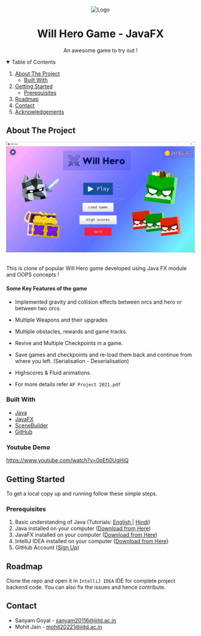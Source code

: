 <!-- PROJECT LOGO -->
<br />
<p align="center">
  <a>
    <img src="Images/hero.png" alt="Logo" width="110" height="130">
  </a>

  <h1 align="center">Will Hero Game - JavaFX </h1>

  <p align="center">
    An awesome game to try out !
    <br />
</p>

<!-- TABLE OF CONTENTS -->
<details open="open">
  <summary>Table of Contents</summary>
  <ol>
    <li>
      <a href="#about-the-project">About The Project</a>
      <ul>
        <li><a href="#built-with">Built With</a></li>
      </ul>
    </li>
    <li>
      <a href="#getting-started">Getting Started</a>
      <ul>
        <li><a href="#prerequisites">Prerequisites</a></li>
      </ul>
    </li>
    <li><a href="#roadmap">Roadmap</a></li>
    <li><a href="#contact">Contact</a></li>
    <li><a href="#acknowledgements">Acknowledgements</a></li>
  </ol>
</details>



<!-- ABOUT THE PROJECT -->
## About The Project

![MainMenu](https://github.com/MohitJain617/Will-Hero-Game-Clone/blob/main/Images/main-menu.jpg)

<br>
This is clone of popular Will Hero game developed using Java FX module and OOPS concepts !
</br>

#### Some Key Features of the game 

- Implemented gravity and collision effects between orcs and hero or between two orcs.
- Multiple Weapons and their upgrades
- Multiple obstacles, rewards and game tracks.
- Revive and Multiple Checkpoints in a game.
- Save games and checkpoints and re-load them back and continue from where you left. (Serialisation - Deserialisation)
- Highscores & Fluid animations.

- For more details refer `AP Project 2021.pdf `

### Built With

* [Java](https://www.java.com/en/)
* [JavaFX](https://openjfx.io/)
* [SceneBuilder](https://gluonhq.com/products/scene-builder/)
* [GitHub](https://github.com)

<!---
### Gallery

![PlayTrack](https://github.com/MohitJain617/Will-Hero-Game-Clone/blob/main/Images/2.png)
![PlayTrack](https://github.com/MohitJain617/Will-Hero-Game-Clone/blob/main/Images/1.png)
![PlayTrack](https://github.com/MohitJain617/Will-Hero-Game-Clone/blob/main/Images/3.png)
![PlayTrack](https://github.com/MohitJain617/Will-Hero-Game-Clone/blob/main/Images/4.png)
--->


### Youtube Demo 

https://www.youtube.com/watch?v=0pEfi0UgHiQ

<!-- GETTING STARTED -->
## Getting Started

To get a local copy up and running follow these simple steps.

### Prerequisites

1. Basic understanding of Java (Tutorials: [English ](https://youtu.be/8cm1x4bC610)| [Hindi](https://youtu.be/rV_3Lewxx6o))
2. Java installed on your computer ([Download from Here](https://openjfx.io/openjfx-docs/#install-java))
3. JavaFX installed on your computer ([Download from Here](https://gluonhq.com/products/javafx/))
4. IntelliJ IDEA installed on your computer ([Download from Here](https://www.jetbrains.com/idea/download/))
5. GitHub Account ([Sign Up](https://github.com))

<!-- ROADMAP -->
## Roadmap

Clone the repo and open it in `IntelliJ IDEA` IDE for complete project backend code. You can also fix the issues and hence contribute.


<!-- CONTACT -->
## Contact

- Sanyam Goyal - sanyam20116@iiitd.ac.in
- Mohit Jain - mohit20221@iiitd.ac.in


<!-- MARKDOWN LINKS & IMAGES -->
[product-screenshot]: readme-images/ss.png
